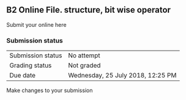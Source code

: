 <h2>B2 Online File. structure, bit wise operator </h2>Submit your online here

<h3>Submission status</h3><table>
<tbody><tr>
<td>Submission status</td>
<td>No attempt</td>
</tr>
<tr>
<td>Grading status</td>
<td>Not graded</td>
</tr>
<tr>
<td>Due date</td>
<td>Wednesday, 25 July 2018, 12:25 PM</td>
</tr>

</tbody>
</table>



Make changes to your submission



